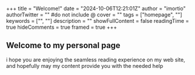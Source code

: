 +++
title = "Welcome!"
date = "2024-10-06T12:21:01Z"
author = "imortio"
authorTwitter = "" #do not include @
cover = ""
tags = ["homepage", ""]
keywords = ["", ""]
description = ""
showFullContent = false
readingTime = true
hideComments = true
framed = true
+++

## Welcome to my personal page

i hope you are enjoying the seamless reading experience on my web site, and hopefully may my content provide you with the needed help

